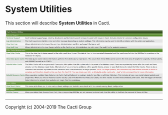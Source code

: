 # System Utilities

This section will describe **System Utilities** in Cacti.

![System Utilities](images/cacti_system_utilities.JPG)

---
Copyright (c) 2004-2019 The Cacti Group
